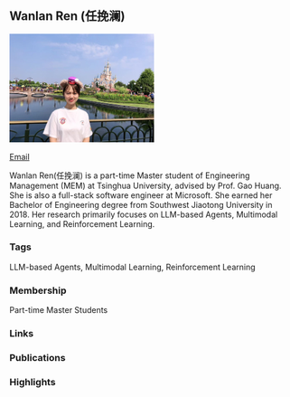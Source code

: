 ## Wanlan Ren (任挽澜)
<img src="./assets/renwanlan.jpg" alt="Wanlan Ren" style="zoom:25%;" />

<a href="rwl23@mails.tsinghua.edu.cn">Email</a>

Wanlan Ren(任挽澜) is a part-time Master student of Engineering Management (MEM) at Tsinghua University, advised by Prof. Gao Huang. She is also a full-stack software engineer at Microsoft. She earned her Bachelor of Engineering degree from Southwest Jiaotong University in 2018. Her research primarily focuses on LLM-based Agents, Multimodal Learning, and Reinforcement Learning.

### Tags

LLM-based Agents, Multimodal Learning, Reinforcement Learning

### Membership
Part-time Master Students

### Links


### Publications


### Highlights

